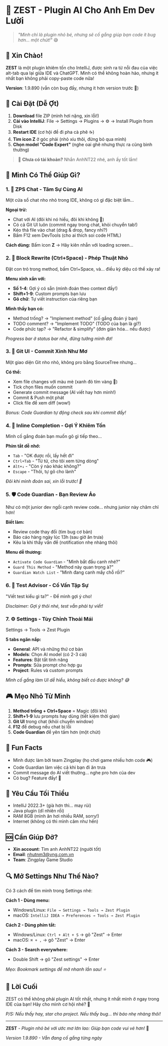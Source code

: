 # 🌱 ZEST - Plugin AI Cho Anh Em Dev Lười

> *"Mình chỉ là plugin nhỏ bé, nhưng sẽ cố gắng giúp bạn code ít bug hơn... một chút!"* 😅

## 📖 Xin Chào!

**ZEST** là một plugin khiêm tốn cho IntelliJ, được sinh ra từ nỗi đau của việc alt-tab qua lại giữa IDE và ChatGPT. Mình có thể không hoàn hảo, nhưng ít nhất bạn không phải copy-paste code nữa! 

**Version**: 1.9.890 (vẫn còn bug đấy, nhưng ít hơn version trước 🎉)

## 🥺 Cài Đặt (Dễ Ợt)

1. **Download** file ZIP (mình hơi nặng, xin lỗi!)
2. **Cài vào IntelliJ**: File → Settings → Plugins → ⚙️ → Install Plugin from Disk
3. **Restart IDE** (cơ hội để đi pha cà phê ☕)
4. **Tìm icon Z** ở góc phải (nhỏ xíu thôi, đừng bỏ qua mình)
5. **Chọn model "Code Expert"** (nghe oai ghê nhưng thực ra cũng bình thường)

> 💌 **Chưa có tài khoản?** Nhắn AnhNT22 nhé, anh ấy tốt lắm!

## 🎁 Mình Có Thể Giúp Gì?

### 1. 💬 ZPS Chat - Tâm Sự Cùng AI

Một cửa sổ chat nho nhỏ trong IDE, không có gì đặc biệt lắm...

**Ngoại trừ:**
- Chat với AI (đôi khi nó hiểu, đôi khi không 🤷)
- Có cả Git UI luôn (commit ngay trong chat, khỏi chuyển tab!)
- Kéo thả file vào chat (drag & drop, fancy nhỉ?)
- Bấm F12 xem DevTools (cho ai thích soi code HTML)

**Cách dùng:** Bấm icon **Z** → Hãy kiên nhẫn với loading screen...

### 2. 🔮 Block Rewrite (Ctrl+Space) - Phép Thuật Nhỏ

Đặt con trỏ trong method, bấm Ctrl+Space, và... điều kỳ diệu có thể xảy ra!

**Menu xinh xắn với:**
- **Số 1-4**: Gợi ý có sẵn (mình đoán theo context đấy!)
- **Shift+1-9**: Custom prompts bạn lưu
- **Gõ chữ**: Tự viết instruction của riêng bạn

**Mình thấy bạn có:**
- Method trống? → "Implement method" (cố gắng đoán ý bạn)
- TODO comment? → "Implement TODO" (TODO của bạn là gì?)
- Code phức tạp? → "Refactor & simplify" (đơn giản hóa... nếu được)

*Progress bar ở status bar nhé, đừng tưởng mình đơ!*

### 3. 🎨 Git UI - Commit Xinh Như Mơ

Một giao diện Git nho nhỏ, không pro bằng SourceTree nhưng...

**Có thể:**
- Xem file changes với màu mè (xanh đỏ tím vàng 🌈)
- Tick chọn files muốn commit
- Generate commit message (AI viết hay hơn mình!)
- Commit & Push một phát
- Click file để xem diff (wow!)

*Bonus: Code Guardian tự động check sau khi commit đấy!*

### 4. 🤖 Inline Completion - Gợi Ý Khiêm Tốn

Mình cố gắng đoán bạn muốn gõ gì tiếp theo...

**Phím tắt dễ nhớ:**
- `Tab` - "OK được rồi, lấy hết đi"
- `Ctrl+Tab` - "Từ từ, cho tôi xem từng dòng"
- `Alt+↓` - "Còn ý nào khác không?"
- `Escape` - "Thôi, tự gõ cho lành"

*Đôi khi mình đoán sai, xin lỗi trước! 🙏*

### 5. 🛡️ Code Guardian - Bạn Review Ảo

Như có một junior dev ngồi cạnh review code... nhưng junior này chăm chỉ hơn!

**Biết làm:**
- Review code thay đổi (tìm bug cơ bản)
- Báo cáo hàng ngày lúc 13h (sau giờ ăn trưa)
- Kêu la khi thấy vấn đề (notification nhẹ nhàng thôi)

**Menu dễ thương:**
- `Activate Code Guardian` - "Mình bắt đầu canh nhé?"
- `Guard This Method` - "Method này quan trọng à?"
- `Guardian Watch List` - "Mình đang canh mấy chỗ rồi?"

### 6. 🧪 Test Advisor - Cố Vấn Tập Sự

"Viết test kiểu gì ta?" - Để mình gợi ý cho!

*Disclaimer: Gợi ý thôi nhé, test vẫn phải tự viết!*

### 7. ⚙️ Settings - Tùy Chỉnh Thoải Mái

Settings → Tools → Zest Plugin

**5 tabs ngăn nắp:**
- **General**: API và những thứ cơ bản
- **Models**: Chọn AI model (có 2-3 cái)
- **Features**: Bật tắt tính năng
- **Prompts**: Sửa prompt cho hợp gu
- **Project**: Rules và custom prompts

*Mình cố gắng làm UI dễ hiểu, không biết có được không? 😅*

## 🎮 Mẹo Nhỏ Từ Mình

1. **Method trống + Ctrl+Space** = Magic (đôi khi)
2. **Shift+1-9** lưu prompts hay dùng (tiết kiệm thời gian)
3. **Git UI** trong chat (khỏi chuyển window)
4. **F12** để debug nếu chat bị lỗi
5. **Code Guardian** để yên tâm hơn (một chút)

## 📝 Fun Facts

- Mình được làm bởi team Zingplay (họ chơi game nhiều hơn code 🎮)
- Code Guardian làm việc cả khi bạn đi ăn trưa
- Commit message do AI viết thường... nghe pro hơn của dev
- Có bug? Feature đấy! 🐛

## 🔧 Yêu Cầu Tối Thiểu

- IntelliJ 2022.3+ (già hơn thì... may rủi)
- Java plugin (dĩ nhiên rồi)
- RAM 8GB (mình ăn hơi nhiều RAM, sorry!)
- Internet (không có thì mình câm như hến)

## 🆘 Cần Giúp Đỡ?

- **Xin account**: Tìm anh AnhNT22 (người tốt)
- **Email**: nhutnm3@vng.com.vn
- **Team**: Zingplay Game Studio

## 🔍 Mở Settings Như Thế Nào?

Có 3 cách để tìm mình trong Settings nhé:

**Cách 1 - Dùng menu:**
- Windows/Linux: `File → Settings → Tools → Zest Plugin`
- macOS: `IntelliJ IDEA → Preferences → Tools → Zest Plugin`

**Cách 2 - Dùng phím tắt:**
- Windows/Linux: `Ctrl + Alt + S` → gõ "Zest" → Enter
- macOS: `⌘ + ,` → gõ "Zest" → Enter

**Cách 3 - Search everywhere:**
- Double Shift → gõ "Zest settings" → Enter

*Mẹo: Bookmark settings để mở nhanh lần sau! ⭐*

## 🌟 Lời Cuối

ZEST có thể không phải plugin AI tốt nhất, nhưng ít nhất mình ở ngay trong IDE của bạn! Hãy cho mình cơ hội nhé? 🥺

*P/S: Nếu thấy hay, star cho project. Nếu thấy bug... thì báo nhẹ nhàng thôi!*

---

**ZEST** - *Plugin nhỏ bé với ước mơ lớn lao: Giúp bạn code vui vẻ hơn!* 💚

*Version 1.9.890 - Vẫn đang cố gắng từng ngày*
